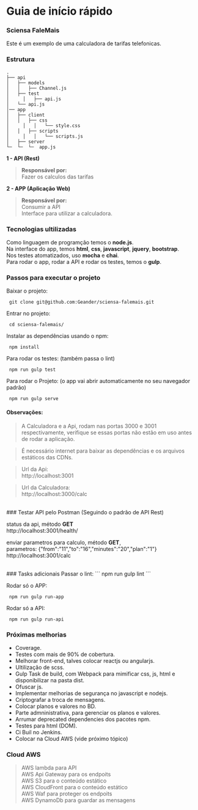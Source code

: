 # Guia de início rápido

### Sciensa FaleMais
Este é um exemplo de uma calculadora de tarifas telefonicas.

### Estrutura

    .
    ├── api
    │   ├── models
    │   │   ├── Channel.js
    │   ├── test
    │	  │   ├── api.js
    │   └── api.js
    │── app
    │   ├── client
    │   │   ├── css
    │	  │   │   └── style.css
    │   │   ├── scripts
    │	  │   │   └── scripts.js
    │   ├── server
    └─  └─  └─  app.js


**1 - API (Rest)**
>**Responsável por:**<br />
>Fazer os calculos das tarifas<br />

**2 - APP (Aplicação Web)**
>**Responsável por:**<br />
>Consumir a API<br />
>Interface para utilizar a calculadora.

### Tecnologias ultilizadas
Como linguagem de programção temos o **node.js**.<br />
Na interface do app, temos **html**, **css**, **javascript**, **jquery**, **bootstrap**.<br />
Nos testes atomatizados, uso **mocha** e **chai**.<br />
Para rodar o app, rodar a API e rodar os testes, temos o **gulp**.<br />

### Passos para executar o projeto

Baixar o projeto:
```
 git clone git@github.com:Geander/sciensa-falemais.git
```

Entrar no projeto:

```
 cd sciensa-falemais/
```

Instalar as dependências usando o npm:
```
 npm install
```

Para rodar os testes:
(também passa o lint)
```
 npm run gulp test
```

Para rodar o Projeto:
(o app vai abrir automaticamente no seu navegador padrão)
```
 npm run gulp serve
```

#### Observações:
>A Calculadora e a Api, rodam nas portas 3000 e 3001 respectivamente, verifique se essas portas não estão em uso antes de rodar a aplicação.

>É necessário internet para baixar as dependências e os arquivos estáticos das CDNs.

>Url da Api:<br />
>http://localhost:3001

>Url da Calculadora:<br />
>http://localhost:3000/calc <br />

<br />
### Testar API pelo Postman
(Seguindo o padrão de API Rest)<br />

status da api, método **GET**<br />
http://localhost:3001/health/<br />

enviar parametros para calculo, método **GET**,<br /> parametros: {"from":"11","to":"16","minutes":"20","plan":"1"}<br />
http://localhost:3001/calc<br />

<br />
### Tasks adicionais
Passar o lint:
```
 npm run gulp lint
```

Rodar só o APP:

```
 npm run gulp run-app
```

Rodar só a API:
```
 npm run gulp run-api
```

### Próximas melhorias
- Coverage.
- Testes com mais de 90% de cobertura.
- Melhorar front-end, talves colocar reactjs ou angularjs.
- Ultilização de scss.
- Gulp Task de build, com Webpack para mimificar css, js, html e disponibilizar na pasta dist.
- Ofuscar js.
- Implementar melhorias de segurança no javascript e nodejs.
- Criptografar a troca de mensagens.
- Colocar planos e valores no BD.
- Parte admninistrativa, para gerenciar os planos e valores.
- Arrumar deprecated dependencies dos pacotes npm.
- Testes para html (DOM).
- Ci Buil no Jenkins.
- Colocar na Cloud AWS (vide próximo tópico)

### Cloud AWS
>AWS lambda para API<br />
>AWS Api Gateway para os endpoits<br />
>AWS S3 para o conteúdo estático<br />
>AWS CloudFront para o conteúdo estático<br />
>AWS Waf para proteger os endpoits<br />
>AWS DynamoDb para guardar as mensagens<br />
